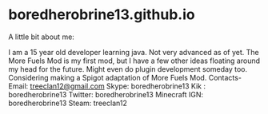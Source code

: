 # boredherobrine13.github.io
A little bit about me:

I am a 15 year old developer learning java. Not very advanced as of yet.
The More Fuels Mod is my first mod, but I have a few other ideas floating around my head for the future.
Might even do plugin development someday too. Considering making a Spigot adaptation of More Fuels Mod.
Contacts-
Email: treeclan12@gmail.com
Skype: boredherobrine13
Kik  : boredherobrine13
Twitter: boredherobrine13
Minecraft IGN: boredherobrine13
Steam: treeclan12
